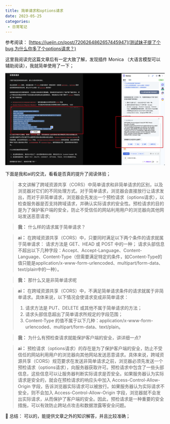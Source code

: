 ```yaml
---
title: 简单请求和options请求 
date: 2023-05-25
categories: 
 - 日常笔记
---
```

<Boxx type='tip' />

参考阅读： [https://juejin.cn/post/7206264862657445947](测试妹子提了个bug,为什么你多了个options请求？)

这里我阅读完这篇文章后有一定大致了解，发现插件 Monica （大语言模型可以辅助阅读），我就简单使用了一下；

![p1](../../img/2023/2023-05-30.png)

下面是我和ai的交流，看看是否真的提升了阅读体验；


> 本文讲解了跨域资源共享（CORS）中简单请求和非简单请求的区别，以及浏览器对它们的不同处理方式。对于简单请求，浏览器会直接放行让请求发出，而对于非简单请求，浏览器会先发出一个预检请求（options请求），以检查服务器是否支持跨域请求，并确认实际请求的安全性。预检请求的目的是为了保护客户端的安全，防止不受信任的网站利用用户的浏览器向其他网站发送恶意请求;


> <b>我：</b> 什么样的请求属于简单请求？

> <b>ai：</b> 在跨域资源共享（CORS）中，只要同时满足以下两个条件的请求就属于简单请求：
请求方法是 GET、HEAD 或 POST 中的一种；
请求头部信息不超出以下几种字段：Accept、Accept-Language、Content-Language、Content-Type（但需要满足特定的条件，如Content-Type的值只能是application/x-www-form-urlencoded、multipart/form-data、text/plain中的一种）。


> <b>我：</b> 那什么又是非简单请求呢

> <b>ai：</b> 在跨域资源共享（CORS）中，不满足简单请求条件的请求就属于非简单请求。具体来说，以下情况会使请求变成非简单请求：
> 1. 请求方法是 PUT、DELETE 或其他不属于简单请求的方法；
> 2. 请求头部信息超出了简单请求所规定的字段范围；
> 3. Content-Type 的值不属于以下几种：application/x-www-form-urlencoded、multipart/form-data、text/plain。


> <b>我：</b>  为什么有预检查请求就能保护客户端的安全，讲详细一点?

> <b>ai：</b>  预检请求（options请求）的存在是为了保护客户端的安全，防止不受信任的网站利用用户的浏览器向其他网站发送恶意请求。具体来说，跨域资源共享（CORS）规范要求在发送非简单请求之前，浏览器必须先发送一个预检请求（options请求），向服务器获取许可。预检请求中包含了一些头部信息，这些信息可以让服务器判断实际请求是否安全。如果服务器认为实际请求是安全的，就会在预检请求的响应头中加入 Access-Control-Allow-Origin 字段，告诉浏览器实际请求可以被放行。如果服务器认为实际请求不安全，则不会加入 Access-Control-Allow-Origin 字段，浏览器就不会发出实际请求，从而保护了客户端的安全。因此，预检请求是一种重要的安全措施，可以有效防止跨站点攻击和数据泄露等安全问题。


:strawberry:  总结： 可以的，能提供文章之外的知识解答，并且比较准确；